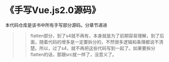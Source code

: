 # 《手写Vue.js2.0源码》

本代码仓库是该书中所有手写部分源码。分章节递进

>> flatten部分，到了s4就不再有，本身就是为了前期容易理解，到了后面，随着代码的增多是一定要拆分的，不然很多逻辑和条理都说不清楚。所以，过了s4，就不再把这些代码写到一起了。如果要拆分flatten的话，那跟src就一样了，没意义了。
